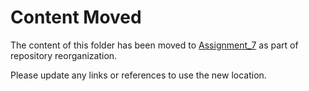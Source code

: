 # Content Moved

The content of this folder has been moved to [Assignment_7](../Assignment_7) as part of repository reorganization.

Please update any links or references to use the new location.